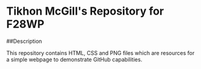 # Tikhon McGill's Repository for F28WP

##Description

This repository contains HTML, CSS and PNG files which are resources for a simple webpage to demonstrate GitHub capabilities.